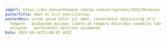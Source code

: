 ```yaml
---
imgUrl: https://dev.bensonthomask.com/wp-content/uploads/2023/06/moses.png
posterTitle: Amet et elit exercitation.
posterDesc: Lorem ipsum dolor sit amet, consectetur adipisicing elit.
  Tempore   quibusdam ducimus libero ad tempora doloribus expedita laborum saepe
  voluptas   perferendis delectus assumenda
Date: 2023-09-16T21:06:07.455Z
---
```

